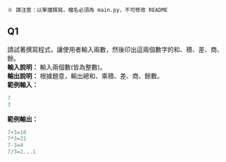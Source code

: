  ```※ 請注意：以單擋撰寫，檔名必須為 main.py，不可修改 README```

## Q1

請試著撰寫程式，讓使用者輸入兩數，然後印出這兩個數字的和、積、差、商、餘。  
__**輸入說明：**__ 輸入兩個數(皆為整數)。  
__**輸出說明：**__ 根據題意，輸出總和、乘積、差、商、餘數。  
__**範例輸入：**__  
```python
7
3
```
__**範例輸出：**__  
```python
7+3=10
7*3=21
7-3=4
7/3=2...1
```
